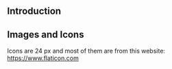## Introduction


## Images and Icons

Icons are 24 px and most of them are from this website: 
https://www.flaticon.com